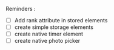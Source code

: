 Reminders :

- [ ] Add rank attribute in stored elements
- [ ] create simple storage elements
- [ ] create native timer element
- [ ] create native photo picker
